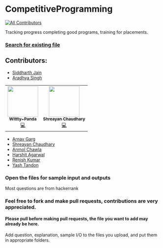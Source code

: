 # CompetitiveProgramming
<!-- ALL-CONTRIBUTORS-BADGE:START - Do not remove or modify this section -->
[![All Contributors](https://img.shields.io/badge/all_contributors-2-orange.svg?style=flat-square)](#contributors-)
<!-- ALL-CONTRIBUTORS-BADGE:END -->
Tracking progress completing good programs, training for placements.

### [Search for existing file](https://github.com/SidJain1412/CompetitiveProgramming/find/master)

## Contributors: 
* [Siddharth Jain](https://github.com/SidJain1412)
* [Aradhya Singh](https://github.com/aradhyas)
<!-- ALL-CONTRIBUTORS-LIST:START - Do not remove or modify this section -->
<!-- prettier-ignore-start -->
<!-- markdownlint-disable -->
<table>
  <tr>
    <td align="center"><a href="https://github.com/Wittty-Panda"><img src="https://avatars3.githubusercontent.com/u/57390821?v=4" width="100px;" alt=""/><br /><sub><b>Wittty-Panda</b></sub></a><br /><a href="https://github.com/SidJain1412/CompetitiveProgramming/commits?author=Wittty-Panda" title="Code">💻</a></td>
    <td align="center"><a href="http://shreayan98c.github.io"><img src="https://avatars3.githubusercontent.com/u/36050020?v=4" width="100px;" alt=""/><br /><sub><b>Shreayan Chaudhary</b></sub></a><br /><a href="https://github.com/SidJain1412/CompetitiveProgramming/commits?author=shreayan98c" title="Code">💻</a></td>
  </tr>
</table>

<!-- markdownlint-enable -->
<!-- prettier-ignore-end -->
<!-- ALL-CONTRIBUTORS-LIST:END -->
* [Arnav Garg](https://github.com/arnavgarg123)
* [Shreayan Chaudhary](https://github.com/shreayan98c)
* [Anmol Chawla](https://github.com/anmol-chawla)
* [Harshit Agarwal](https://github.com/harshitag98)
* [Renish Kumar](https://github.com/rk080299)
* [Yash Tandon](https://github.com/Yashtandon98)

### Open the files for sample input and outputs

Most questions are from hackerrank

### Feel free to fork and make pull requests, contributions are very appreciated.
#### Please pull before making pull requests, the file you want to add may already be here.
Add question, explanation, sample I/O to the files you upload, and put them in appropriate folders. 



